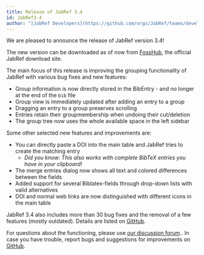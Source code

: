 ```yaml
---
title: Release of JabRef 3.4
id: JabRef3-4
author: "[JabRef Developers](https://github.com/orgs/JabRef/teams/developers)"
---
```


We are pleased to announce the release of JabRef version 3.4!

The new version can be downloaded as of now from [FossHub](http://www.fosshub.com/JabRef.html), the official JabRef download site.

The main focus of this release is improving the grouping functionality of JabRef with various bug fixes and new features:

* Group information is now directly stored in the BibEntry - and no longer at the end of the `bib` file
* Group view is immediately updated after adding an entry to a group
* Dragging an entry to a group preserves scrolling
* Entries retain their groupmembership when undoing their cut/deletion
* The group tree now uses the whole available space in the left sidebar

Some other selected new features and improvements are:

* You can directly paste a DOI into the main table and JabRef tries to create the matching entry
  * *Did you know: This also works with complete BibTeX entries you have in your clipboard!*
* The merge entries dialog now shows all text and colored differences between the fields
* Added support for several Biblatex-fields through drop-down lists with valid alternatives
* DOI and normal web links are now distinguished with different icons in the main table

JabRef 3.4 also includes more than 30 bug fixes and the removal of a few features (mostly outdated).
Details are listed on [GitHub](https://github.com/JabRef/jabref/blob/v3.4/CHANGELOG.md).

For questions about the functioning, please use [our discussion forum](http://discourse.jabref.org/)..
In case you have trouble, report bugs and suggestions for improvements on [GitHub](https://github.com/JabRef/jabref/issues).
